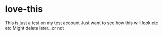 # love-this
This is just a test on my test account
Just want to see how this will look etc etc
Might delete later...or not
